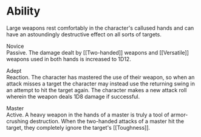 # Ability
Large weapons rest comfortably in the character's callused hands and can have an astoundingly destructive effect on all sorts of targets.

Novice<br>Passive. The damage dealt by [[Two-handed]] weapons and [[Versatile]] weapons used in both hands is increased to 1D12.

Adept<br>Reaction. The character has mastered the use of their weapon, so when an attack misses a target the character may instead use the returning swing in an attempt to hit the target again. The character makes a new attack roll wherein the weapon deals 1D8 damage if successful.

Master<br>Active. A heavy weapon in the hands of a master is truly a tool of armor-crushing destruction. When the two-handed attacks of a master hit the target, they completely ignore the target's [[Toughness]].
